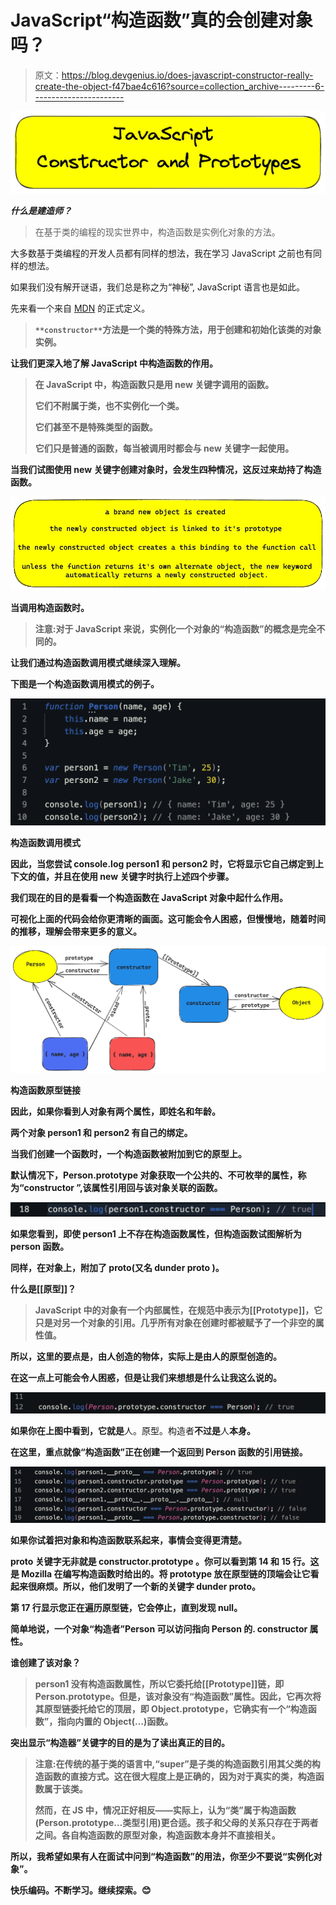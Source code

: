 # JavaScript“构造函数”真的会创建对象吗？

> 原文：<https://blog.devgenius.io/does-javascript-constructor-really-create-the-object-f47bae4c616?source=collection_archive---------6----------------------->

![](img/b621ebd2c27ff22af5860589c50fa47f.png)

***什么是建造师？***

> 在基于类的编程的现实世界中，构造函数是实例化对象的方法。

大多数基于类编程的开发人员都有同样的想法，我在学习 JavaScript 之前也有同样的想法。

如果我们没有解开谜语，我们总是称之为“神秘”, JavaScript 语言也是如此。

先来看一个来自 [MDN](https://developer.mozilla.org/en-US/docs/Web/JavaScript/Reference/Classes/constructor) 的正式定义。

> **`**constructor**`**方法是一个类的特殊方法，用于创建和初始化该类的对象实例。****

**让我们更深入地了解 JavaScript 中构造函数的作用。**

> ****在 JavaScript 中，构造函数只是用 new 关键字调用的函数。****
> 
> **它们不附属于类，也不实例化一个类。**
> 
> ****它们甚至不是特殊类型的函数。****
> 
> ****它们只是普通的函数，每当被调用时都会与 new 关键字一起使用。****

**当我们试图使用 new 关键字创建对象时，会发生四种情况，这反过来劫持了构造函数。**

**![](img/9cca1d852891b393b3cc6c1940533e9d.png)**

**当调用构造函数时。**

> ****注意:对于 JavaScript 来说，实例化一个对象的“构造函数”的概念是完全不同的。****

**让我们通过构造函数调用模式继续深入理解。**

**下图是一个构造函数调用模式的例子。**

**![](img/1fb270ba5c1a14445d896e19b0fa30d0.png)**

**构造函数调用模式**

**因此，当您尝试 console.log person1 和 person2 时，它将显示它自己绑定到上下文的值，并且在使用 new 关键字时执行上述四个步骤。**

**我们现在的目的是看看一个构造函数在 JavaScript 对象中起什么作用。**

**可视化上面的代码会给你更清晰的画面。这可能会令人困惑，但慢慢地，随着时间的推移，理解会带来更多的意义。**

**![](img/a05986648bff06b55d7a1bc65e203583.png)**

**构造函数原型链接**

**因此，如果你看到人对象有两个属性，即姓名和年龄。**

**两个对象 person1 和 person2 有自己的绑定。**

**当我们创建一个函数时，一个构造函数被附加到它的原型上。**

**默认情况下，Person.prototype 对象获取一个公共的、不可枚举的属性，称为“constructor ”,该属性引用回与该对象关联的函数。**

**![](img/e91235a601489435bfb88a90dc93f8ba.png)**

**如果您看到，即使 person1 上不存在构造函数属性，但构造函数试图解析为 person 函数。**

**同样，在对象上，附加了 __proto__(又名 **dunder proto** )。**

**什么是[[原型]]？**

> ****JavaScript 中的对象有一个内部属性，在规范中表示为[[Prototype]]，它只是对另一个对象的引用。几乎所有对象在创建时都被赋予了一个非空的属性值。****

**所以，这里的要点是，由人创造的物体，实际上是由人的原型创造的。**

**在这一点上可能会令人困惑，但是让我们来想想是什么让我这么说的。**

**![](img/cf422baf83ae69c220edc9a4f8977985.png)**

**如果你在上图中看到，它就是**人。原型。构造者**不过是**人**本身。**

**在这里，重点就像“**构造函数**”正在创建一个返回到 Person 函数的引用链接。**

**![](img/e0caa46c0832a844b3158b23d8f747fa.png)**

**如果你试着把对象和构造函数联系起来，事情会变得更清楚。**

****__proto__** 关键字无非就是 **constructor.prototype** 。你可以看到第 14 和 15 行。这是 Mozilla 在编写构造函数时给出的。将 prototype 放在原型链的顶端会让它看起来很麻烦。所以，他们发明了一个新的关键字 dunder proto。**

**第 17 行显示您正在遍历原型链，它会停止，直到发现 null。**

**简单地说，一个对象“构造者”Person 可以访问指向 Person 的. constructor 属性。**

****谁创建了该对象？****

> ****person1 没有构造函数属性，所以它委托给[[Prototype]]链，即 Person.prototype。但是，该对象没有“构造函数”属性。因此，它再次将其原型链委托给它的顶层，即 Object.prototype，它确实有一个“构造函数”，指向内置的 Object(…)函数。****

**突出显示“**构造器**”关键字的目的是为了读出真正的目的。**

> **注意:在传统的基于类的语言中,“super”是子类的构造函数引用其父类的构造函数的直接方式。这在很大程度上是正确的，因为对于真实的类，构造函数属于该类。**
> 
> **然而，在 JS 中，情况正好相反——实际上，认为“类”属于构造函数(Person.prototype…类型引用)更合适。孩子和父母的关系只存在于两者之间。各自构造函数的原型对象，构造函数本身并不直接相关。**

**所以，我希望如果有人在面试中问到“构造函数”的用法，你至少不要说“实例化对象”。**

**快乐编码。不断学习。继续探索。😊**